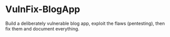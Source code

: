 # VulnFix-BlogApp
Build a deliberately vulnerable blog app, exploit the flaws (pentesting), then fix them and document everything.
